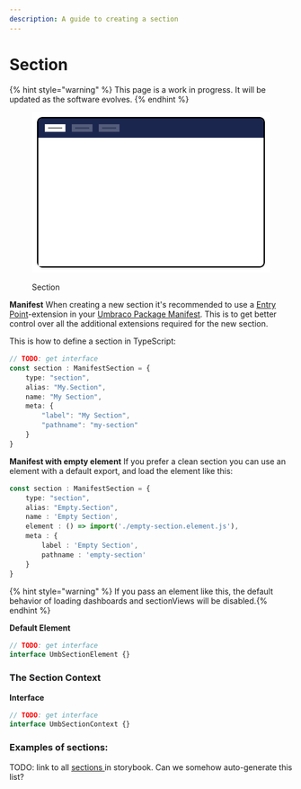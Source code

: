 ```yaml
---
description: A guide to creating a section
---
```


# Section

{% hint style="warning" %}
This page is a work in progress. It will be updated as the software evolves.
{% endhint %}

<figure><img src="../../../.gitbook/assets/section.svg" alt=""><figcaption><p>Section</p></figcaption></figure>

**Manifest**
When creating a new section it's recommended to use a [Entry Point](../extension-types/entry-point.md)-extension in your [Umbraco Package Manifest](../../package-manifest.md). This is to get better control over all the additional extensions required for the new section.

This is how to define a section in TypeScript:

```typescript
// TODO: get interface
const section : ManifestSection = {
	type: "section",
	alias: "My.Section",
	name: "My Section",
	meta: {
		"label": "My Section",
		"pathname": "my-section"
	}
}
```

**Manifest with empty element**
If you prefer a clean section you can use an element with a default export, and load the element like this:

```typescript
const section : ManifestSection = {
    type: "section",
    alias: "Empty.Section",
    name : 'Empty Section',
    element : () => import('./empty-section.element.js'),
    meta : {
        label : 'Empty Section',
        pathname : 'empty-section'
    }
}
```

{% hint style="warning" %}
If you pass an element like this, the default behavior of loading dashboards and sectionViews will be disabled.{% endhint %}

**Default Element**

```typescript
// TODO: get interface
interface UmbSectionElement {}
```

### The Section Context <a href="#the-section-context" id="the-section-context"></a>

**Interface**

```typescript
// TODO: get interface
interface UmbSectionContext {}
```

### Examples of sections: <a href="#examples-of-sections" id="examples-of-sections"></a>

TODO: link to all [sections ](https://apidocs.umbraco.com/v14/ui/?path=/docs/umb-section-main--docs)in storybook. Can we somehow auto-generate this list?
